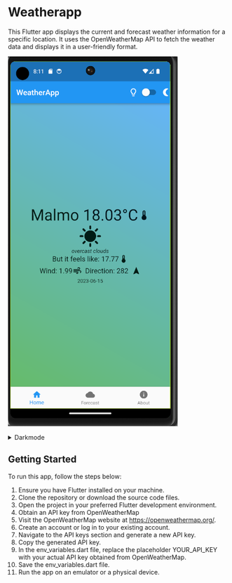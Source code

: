 # Weatherapp

This Flutter app displays the current and forecast weather information for a specific location. It uses the OpenWeatherMap API to fetch the weather data and displays it in a user-friendly format.


![Weatherapp](/images/weatherapp.png)
<details>
  <summary>Darkmode</summary>
  
![](https://media.giphy.com/media/v1.Y2lkPTc5MGI3NjExaG8wenRlN3hjYTRwYnVycDhvYXJuaTZ3YjI3OXZ5dG5xdDFzb2xzNiZlcD12MV9pbnRlcm5hbF9naWZfYnlfaWQmY3Q9Zw/HcYnpjksEgyz1Sgb5e/giphy.gif)
</details>


## Getting Started
To run this app, follow the steps below:

1. Ensure you have Flutter installed on your machine.
2. Clone the repository or download the source code files.
3. Open the project in your preferred Flutter development environment.
4. Obtain an API key from OpenWeatherMap
5. Visit the OpenWeatherMap website at https://openweathermap.org/.
6. Create an account or log in to your existing account.
7. Navigate to the API keys section and generate a new API key.
8. Copy the generated API key.
9. In the env_variables.dart file, replace the placeholder YOUR_API_KEY with your actual API key obtained from OpenWeatherMap.
10. Save the env_variables.dart file.
11. Run the app on an emulator or a physical device.
